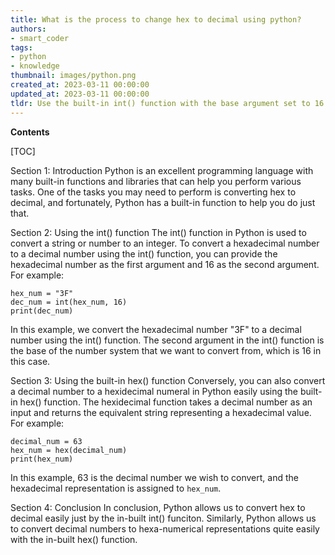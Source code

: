 ```yaml
---
title: What is the process to change hex to decimal using python?
authors:
- smart_coder
tags:
- python
- knowledge
thumbnail: images/python.png
created_at: 2023-03-11 00:00:00
updated_at: 2023-03-11 00:00:00
tldr: Use the built-in int() function with the base argument set to 16.
---
```


**Contents**

[TOC]

Section 1: Introduction
Python is an excellent programming language with many built-in functions and libraries that can help you perform various tasks. One of the tasks you may need to perform is converting hex to decimal, and fortunately, Python has a built-in function to help you do just that.

Section 2: Using the int() function
The int() function in Python is used to convert a string or number to an integer. To convert a hexadecimal number to a decimal number using the int() function, you can provide the hexadecimal number as the first argument and 16 as the second argument. For example:

```
hex_num = "3F"
dec_num = int(hex_num, 16)
print(dec_num)
```

In this example, we convert the hexadecimal number "3F" to a decimal number using the int() function. The second argument in the int() function is the base of the number system that we want to convert from, which is 16 in this case.

Section 3: Using the built-in hex() function 
Conversely, you can also convert a decimal number to a hexidecimal numeral in Python easily using the built-in hex() function. The hexidecimal function takes a decimal number as an input and returns the equivalent string representing a hexadecimal value. For example:

```
decimal_num = 63
hex_num = hex(decimal_num)
print(hex_num)
```

In this example, 63 is the decimal number we wish to convert, and the hexadecimal representation is assigned to `hex_num`. 

Section 4: Conclusion
In conclusion, Python allows us to convert hex to decimal easily just by the in-built int() funciton. Similarly, Python allows us to convert decimal numbers to hexa-numerical representations quite easily with the in-built hex() function.
